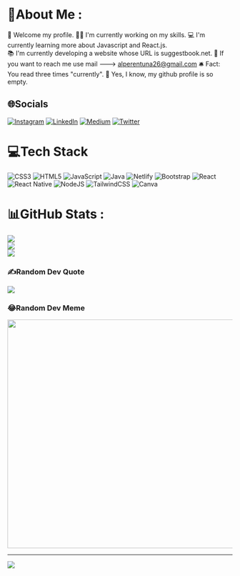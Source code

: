 # 💫About Me :
👋 Welcome my profile. 
✍🏻 I'm currently working on my skills.
💻 I'm currently learning more about Javascript and React.js.<br>
📚 I'm currently developing a website whose URL is suggestbook.net.
📨 If you want to reach me use mail ---> alperentuna26@gmail.com
🛎 Fact: You read three times "currently".
🤖 Yes, I know, my github profile is so empty.

## 🌐Socials
[![Instagram](https://img.shields.io/badge/Instagram-%23E4405F.svg?logo=Instagram&logoColor=white)](https://instagram.com/alperenntuna) [![LinkedIn](https://img.shields.io/badge/LinkedIn-%230077B5.svg?logo=linkedin&logoColor=white)](https://linkedin.com/in/alperentuna) [![Medium](https://img.shields.io/badge/Medium-12100E?logo=medium&logoColor=white)](https://medium.com/@alperentuna26) [![Twitter](https://img.shields.io/badge/Twitter-%231DA1F2.svg?logo=Twitter&logoColor=white)](https://twitter.com/aynayabaktim) 

# 💻Tech Stack
![CSS3](https://img.shields.io/badge/css3-%231572B6.svg?style=flat-square&logo=css3&logoColor=white) ![HTML5](https://img.shields.io/badge/html5-%23E34F26.svg?style=flat-square&logo=html5&logoColor=white) ![JavaScript](https://img.shields.io/badge/javascript-%23323330.svg?style=flat-square&logo=javascript&logoColor=%23F7DF1E) ![Java](https://img.shields.io/badge/java-%23ED8B00.svg?style=flat-square&logo=java&logoColor=white) ![Netlify](https://img.shields.io/badge/netlify-%23000000.svg?style=flat-square&logo=netlify&logoColor=#00C7B7) ![Bootstrap](https://img.shields.io/badge/bootstrap-%23563D7C.svg?style=flat-square&logo=bootstrap&logoColor=white) ![React](https://img.shields.io/badge/react-%2320232a.svg?style=flat-square&logo=react&logoColor=%2361DAFB) ![React Native](https://img.shields.io/badge/react_native-%2320232a.svg?style=flat-square&logo=react&logoColor=%2361DAFB) ![NodeJS](https://img.shields.io/badge/node.js-6DA55F?style=flat-square&logo=node.js&logoColor=white) ![TailwindCSS](https://img.shields.io/badge/tailwindcss-%2338B2AC.svg?style=flat-square&logo=tailwind-css&logoColor=white) ![Canva](https://img.shields.io/badge/Canva-%2300C4CC.svg?style=flat-square&logo=Canva&logoColor=white)
# 📊GitHub Stats :
![](https://github-readme-stats.vercel.app/api?username=atuna26&theme=gotham&hide_border=true&include_all_commits=false&count_private=false)<br/>
![](https://github-readme-streak-stats.herokuapp.com/?user=atuna26&theme=gotham&hide_border=true)<br/>
![](https://github-readme-stats.vercel.app/api/top-langs/?username=atuna26&theme=gotham&hide_border=true&include_all_commits=false&count_private=false&layout=compact)

### ✍️Random Dev Quote
![](https://quotes-github-readme.vercel.app/api?type=horizontal&theme=radical)

### 😂Random Dev Meme
<img src="https://random-memer.herokuapp.com/" width="512px"/>

---
[![](https://visitcount.itsvg.in/api?id=atuna26&icon=0&color=0)](https://visitcount.itsvg.in)

